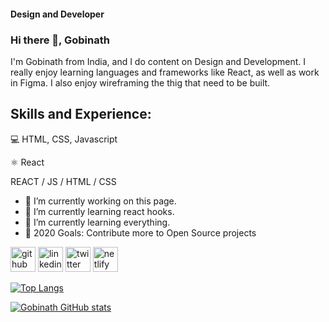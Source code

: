 
#### Design and Developer

### Hi there 👋, Gobinath
I'm Gobinath from India, and I do content on Design and Development. I really enjoy learning languages and frameworks like React, as well as work in Figma. I also enjoy wireframing the thig that need to be built.

## Skills and Experience:
💻 HTML, CSS, Javascript

⚛ React

REACT / JS / HTML / CSS

- 🔭 I’m currently working on this page.
- 🌱 I’m currently learning react hooks. 
- 🌱 I’m currently learning everything.
- 🥅 2020 Goals: Contribute more to Open Source projects

[<img src='https://cdn.jsdelivr.net/npm/simple-icons@3.0.1/icons/github.svg' alt='github' height='40'>](https://github.com/https://github.com/Gobinath24/)  [<img src='https://cdn.jsdelivr.net/npm/simple-icons@3.0.1/icons/linkedin.svg' alt='linkedin' height='40'>](https://www.linkedin.com/in/https://www.linkedin.com/in/gobinath-v-4103201a8//)  [<img src='https://cdn.jsdelivr.net/npm/simple-icons@3.0.1/icons/twitter.svg' alt='twitter' height='40'>](https://twitter.com/https://twitter.com/Gobinath_VB)  [<img src='https://cdn.jsdelivr.net/npm/simple-icons@3.0.1/icons/netlify.svg' alt='netlify' height='40'>](https://gobinathportfolio.netlify.app/)

[![Top Langs](https://github-readme-stats.vercel.app/api/top-langs/?username=Gobinath24)](https://github.com/Gobinath24/github-readme-stats)

[![Gobinath GitHub stats](https://github-readme-stats.vercel.app/api?username=Gobinath24)](https://github.com/Gobinath24/github-readme-stats)
